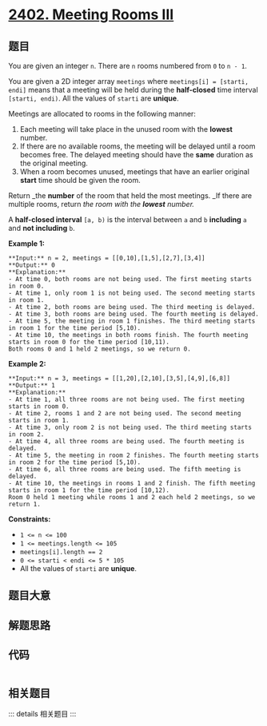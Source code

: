 # [2402. Meeting Rooms III](https://leetcode.com/problems/meeting-rooms-iii)

## 题目

You are given an integer `n`. There are `n` rooms numbered from `0` to `n -
1`.

You are given a 2D integer array `meetings` where `meetings[i] = [starti,
endi]` means that a meeting will be held during the **half-closed** time
interval `[starti, endi)`. All the values of `starti` are **unique**.

Meetings are allocated to rooms in the following manner:

  1. Each meeting will take place in the unused room with the **lowest** number.
  2. If there are no available rooms, the meeting will be delayed until a room becomes free. The delayed meeting should have the **same** duration as the original meeting.
  3. When a room becomes unused, meetings that have an earlier original **start** time should be given the room.

Return _the **number** of the room that held the most meetings. _If there are
multiple rooms, return _the room with the **lowest** number._

A **half-closed interval** `[a, b)` is the interval between `a` and `b`
**including** `a` and **not including** `b`.



**Example 1:**

    
    
    **Input:** n = 2, meetings = [[0,10],[1,5],[2,7],[3,4]]
    **Output:** 0
    **Explanation:**
    - At time 0, both rooms are not being used. The first meeting starts in room 0.
    - At time 1, only room 1 is not being used. The second meeting starts in room 1.
    - At time 2, both rooms are being used. The third meeting is delayed.
    - At time 3, both rooms are being used. The fourth meeting is delayed.
    - At time 5, the meeting in room 1 finishes. The third meeting starts in room 1 for the time period [5,10).
    - At time 10, the meetings in both rooms finish. The fourth meeting starts in room 0 for the time period [10,11).
    Both rooms 0 and 1 held 2 meetings, so we return 0. 
    

**Example 2:**

    
    
    **Input:** n = 3, meetings = [[1,20],[2,10],[3,5],[4,9],[6,8]]
    **Output:** 1
    **Explanation:**
    - At time 1, all three rooms are not being used. The first meeting starts in room 0.
    - At time 2, rooms 1 and 2 are not being used. The second meeting starts in room 1.
    - At time 3, only room 2 is not being used. The third meeting starts in room 2.
    - At time 4, all three rooms are being used. The fourth meeting is delayed.
    - At time 5, the meeting in room 2 finishes. The fourth meeting starts in room 2 for the time period [5,10).
    - At time 6, all three rooms are being used. The fifth meeting is delayed.
    - At time 10, the meetings in rooms 1 and 2 finish. The fifth meeting starts in room 1 for the time period [10,12).
    Room 0 held 1 meeting while rooms 1 and 2 each held 2 meetings, so we return 1. 
    



**Constraints:**

  * `1 <= n <= 100`
  * `1 <= meetings.length <= 105`
  * `meetings[i].length == 2`
  * `0 <= starti < endi <= 5 * 105`
  * All the values of `starti` are **unique**.


## 题目大意

## 解题思路

## 代码

```javascript

```

## 相关题目

::: details 相关题目
:::

